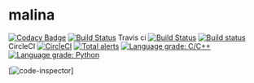 # malina
[![Codacy Badge](https://api.codacy.com/project/badge/Grade/dad3bf26a91349d08b3b4091f4994c39)](https://www.codacy.com/app/cyniu88/malina?utm_source=github.com&amp;utm_medium=referral&amp;utm_content=cyniu88/malina&amp;utm_campaign=Badge_Grade)
[![Build Status](https://travis-ci.org/cyniu88/malina.svg?branch=master)](https://travis-ci.org/cyniu88/malina)
Travis ci [![Build Status](https://travis-ci.com/cyniu88/malina.svg?branch=master)](https://travis-ci.com/cyniu88/malina)
[![Build status](https://ci.appveyor.com/api/projects/status/t0tcpo87yixo6aex?svg=true)](https://ci.appveyor.com/project/cyniu88/malina)
CircleCI
[![CircleCI](https://circleci.com/gh/cyniu88/malina.svg?style=svg)](https://circleci.com/gh/cyniu88/malina)
[![Total alerts](https://img.shields.io/lgtm/alerts/g/cyniu88/malina.svg?logo=lgtm&logoWidth=18)](https://lgtm.com/projects/g/cyniu88/malina/alerts/)
[![Language grade: C/C++](https://img.shields.io/lgtm/grade/cpp/g/cyniu88/malina.svg?logo=lgtm&logoWidth=18)](https://lgtm.com/projects/g/cyniu88/malina/context:cpp)
[![Language grade: Python](https://img.shields.io/lgtm/grade/python/g/cyniu88/malina.svg?logo=lgtm&logoWidth=18)](https://lgtm.com/projects/g/cyniu88/malina/context:python)


[![code-inspector](https://www.code-inspector.com/project/804/score/svg)]
